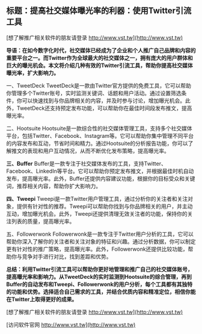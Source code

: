 ## **标题：提高社交媒体曝光率的利器：使用Twitter引流工具**

[想了解推广相关软件的朋友请登录 http://www.vst.tw](http://www.vst.tw)

**导语：在如今数字化时代，社交媒体已经成为了企业和个人推广自己品牌和内容的重要平台之一。而Twitter作为全球最大的社交媒体之一，拥有庞大的用户群体和巨大的曝光机会。本文将介绍几种有效的Twitter引流工具，帮助你提高社交媒体曝光率，扩大影响力。**

一、TweetDeck
TweetDeck是一款由Twitter官方提供的免费工具，它可以帮助你管理多个Twitter账号，实时监测关键词、话题和用户活动。通过设置筛选条件，你可以快速找到与你品牌相关的内容，并及时参与讨论，增加曝光机会。此外，TweetDeck还支持预定发布功能，可以帮助你在最佳时间段发布推文，提高曝光率。

二、Hootsuite
Hootsuite是一款综合性的社交媒体管理工具，支持多个社交媒体平台，包括Twitter、Facebook、Instagram等。它可以帮助你集中管理不同平台的内容发布和互动，节省时间和精力。通过Hootsuite的分析报告功能，你可以了解推文的表现和用户互动情况，从而不断优化发布策略，提高曝光率。

**三、Buffer**
Buffer是一款专注于社交媒体发布的工具，支持Twitter、Facebook、LinkedIn等平台。它可以帮助你预定发布推文，并根据最佳时机自动发布，提高曝光率。此外，Buffer还提供内容建议功能，根据你的目标受众和关键词，推荐相关内容，帮助你扩大影响力。

**四、Tweepi**
Tweepi是一款Twitter用户管理工具，通过分析你的关注者和关注对象，提供有针对性的推荐。Tweepi可以帮助你找到与你品牌相关的用户，并主动互动，增加曝光机会。此外，Tweepi还提供清理无效关注者的功能，保持你的关注列表的质量，提高曝光率。

五、Followerwonk
Followerwonk是一款专注于Twitter用户分析的工具，它可以帮助你深入了解你的关注者和关注对象的特征和兴趣。通过分析数据，你可以制定更有针对性的推广策略，提高曝光率。此外，Followerwonk还提供比较功能，帮助你与竞争对手进行对比，找到差距和优势。

**总结：利用Twitter引流工具可以帮助你更好地管理和推广自己的社交媒体账号，提高曝光率和影响力。从TweetDeck的实时监测到Hootsuite的综合管理，再到Buffer的自动发布和Tweepi、Followerwonk的用户分析，每个工具都有其独特的功能和优势。选择适合自己需求的工具，并结合优质内容和精准定位，相信你能在Twitter上取得更好的成果。**

[想了解推广相关软件的朋友请登录 http://www.vst.tw](http://www.vst.tw)


[访问软件官网 http://www.vst.tw](http://www.vst.tw)
